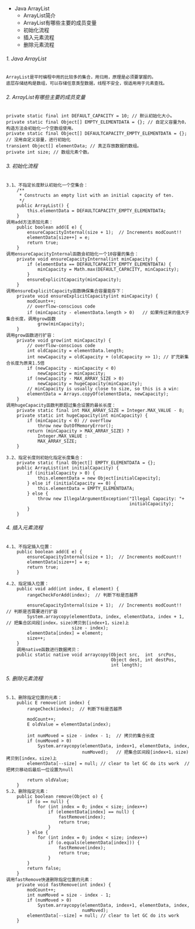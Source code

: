 
- Java ArrayList
    * ArrayList简介
    + ArrayList有哪些主要的成员变量 
    * 初始化流程
    + 插入元素流程
    * 删除元素流程

###### 1. Java ArrayList
    ArrayList是平时编程中用的比较多的集合，用归用，原理是必须要掌握的。
    底层存储结构是数组，可以存储任意类型数据，线程不安全，很适用用于元素查找。

###### 2. ArrayList有哪些主要的成员变量 
    private static final int DEFAULT_CAPACITY = 10; // 默认初始化大小。
    private static final Object[] EMPTY_ELEMENTDATA = {}; // 自定义容量为0，构造方法会初始化一个空数组使用。
    private static final Object[] DEFAULTCAPACITY_EMPTY_ELEMENTDATA = {}; // 没用自定义容量，进行初始化
    transient Object[] elementData; // 真正存放数据的数组。
    private int size; // 数组元素个数。

###### 3. 初始化流程
    3.1、不指定长度默认初始化一个空集合：
        /**
         * Constructs an empty list with an initial capacity of ten.
         */
        public ArrayList() {
            this.elementData = DEFAULTCAPACITY_EMPTY_ELEMENTDATA;
        }
    调用add方法添加元素：
        public boolean add(E e) {
            ensureCapacityInternal(size + 1);  // Increments modCount!!
            elementData[size++] = e;
            return true;
        }
    调用ensureCapacityInternal函数会初始化一个10容量的集合：
        private void ensureCapacityInternal(int minCapacity) {
            if (elementData == DEFAULTCAPACITY_EMPTY_ELEMENTDATA) {
                minCapacity = Math.max(DEFAULT_CAPACITY, minCapacity);
            }
            ensureExplicitCapacity(minCapacity);
        }
    调用ensureExplicitCapacity函数确保集合容量能存下：
        private void ensureExplicitCapacity(int minCapacity) {
            modCount++;
            // overflow-conscious code
            if (minCapacity - elementData.length > 0)   // 如果传过来的值大于集合长度，调用grow函数
                grow(minCapacity);
        }
    调用grow函数进行扩容：
        private void grow(int minCapacity) {
            // overflow-conscious code
            int oldCapacity = elementData.length;
            int newCapacity = oldCapacity + (oldCapacity >> 1); // 扩充新集合长度为原来1.5倍
            if (newCapacity - minCapacity < 0)
                newCapacity = minCapacity;
            if (newCapacity - MAX_ARRAY_SIZE > 0)
                newCapacity = hugeCapacity(minCapacity);
            // minCapacity is usually close to size, so this is a win:
            elementData = Arrays.copyOf(elementData, newCapacity);
        }
    调用hugeCapacity函数判断超过集合设置的最长长度：
        private static final int MAX_ARRAY_SIZE = Integer.MAX_VALUE - 8;   
        private static int hugeCapacity(int minCapacity) {
            if (minCapacity < 0) // overflow
                throw new OutOfMemoryError();
            return (minCapacity > MAX_ARRAY_SIZE) ?
                Integer.MAX_VALUE :
                MAX_ARRAY_SIZE;
        }    
    
    3.2、指定长度则初始化指定长度集合：
        private static final Object[] EMPTY_ELEMENTDATA = {};
        public ArrayList(int initialCapacity) {
            if (initialCapacity > 0) {
                this.elementData = new Object[initialCapacity];
            } else if (initialCapacity == 0) {
                this.elementData = EMPTY_ELEMENTDATA;
            } else {
                throw new IllegalArgumentException("Illegal Capacity: "+
                                                   initialCapacity);
            }
        }
    

###### 4. 插入元素流程
    4.1、不指定插入位置：
        public boolean add(E e) {
            ensureCapacityInternal(size + 1);  // Increments modCount!!
            elementData[size++] = e;
            return true;
        }
    
    4.2、指定插入位置：
        public void add(int index, E element) {
            rangeCheckForAdd(index);  // 判断下标是否越界
    
            ensureCapacityInternal(size + 1);  // Increments modCount!!    // 判断是否需要进行扩容
            System.arraycopy(elementData, index, elementData, index + 1,   // 把集合区间段[index，size)拷贝到[index+1，size)上
                             size - index);
            elementData[index] = element;
            size++;
        }
        调用native函数进行数据拷贝：
        public static native void arraycopy(Object src,  int  srcPos,
                                            Object dest, int destPos,
                                            int length);

###### 5. 删除元素流程
    5.1、删除指定位置的元素：
        public E remove(int index) {
            rangeCheck(index);  // 判断下标是否越界
    
            modCount++;
            E oldValue = elementData(index);
    
            int numMoved = size - index - 1;  // 拷贝的集合长度
            if (numMoved > 0)
                System.arraycopy(elementData, index+1, elementData, index,
                                 numMoved);   // 把集合区间段[index+1，size)拷贝到[index，size)上
            elementData[--size] = null; // clear to let GC do its work  // 把拷贝移动后最后一位设置为null
    
            return oldValue;
        }
    5.2、删除指定元素：
        public boolean remove(Object o) {
            if (o == null) {
                for (int index = 0; index < size; index++)
                    if (elementData[index] == null) {
                        fastRemove(index);
                        return true;
                    }
            } else {
                for (int index = 0; index < size; index++)
                    if (o.equals(elementData[index])) {
                        fastRemove(index);
                        return true;
                    }
            }
            return false;
        }
    调用fastRemove快速删除指定位置的元素：
        private void fastRemove(int index) {
            modCount++;
            int numMoved = size - index - 1;
            if (numMoved > 0)
                System.arraycopy(elementData, index+1, elementData, index,
                                 numMoved);
            elementData[--size] = null; // clear to let GC do its work
        }


